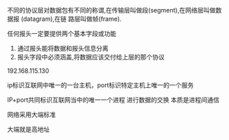 不同的协议层对数据包有不同的称谓,在传输层叫做段(segment),在网络层叫做数据报 (datagram),在链
路层叫做帧(frame).

任何报头一定要提供两个基本字段或功能

1. 通过报头能将数据和报头信息分离
2. 报头字段中必须涵盖,将数据应该交付给上层的那个协议

 192.168.115.130

ip标识互联网中唯一的一台主机，port标识特定主机上唯一的一个服务

IP+port共同标识互联网当中的唯一一个进程   进行数据的交换  本质是进程间通信

网络采用大端标准

大端就是高地址